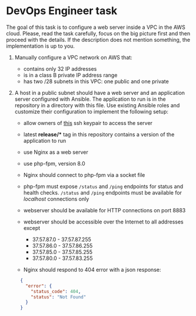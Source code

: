 # DevOps Engineer task

The goal of this task is to configure a web server inside a VPC in the AWS cloud.
Please, read the task carefully, focus on the big picture first and then proceed with the details. If the description does not mention something, the implementation is up to you.

1. Manually configure a VPC network on AWS that:
    - contains only 32 IP addresses
    - is in a class B private IP address range
    - has two /28 subnets in this VPC: one public and one private

2. A host in a public subnet should have a web server and an application server configured with Ansible. The application to run is in the repository in a directory with this file. Use existing Ansible roles and customize their configuration to implement the following setup:

    - allow owners of [this](./devops-test-task.pub) ssh keypair to access the server
    - latest __release/*__ tag in this repository contains a version of the application to run
    - use Nginx as a web server
    - use php-fpm, version 8.0
    - Nginx should connect to php-fpm via a socket file
    - php-fpm must expose `/status` and `/ping` endpoints for status and health checks. `/status` and `/ping` endpoints must be available for _localhost_ connections only
    - webserver should be available for HTTP connections on port 8883
    - webserver should be accessible over the Internet to all addresses except
      - 37.57.87.0 - 37.57.87.255
      - 37.57.86.0 - 37.57.86.255
      - 37.57.85.0 - 37.57.85.255
      - 37.57.80.0 - 37.57.83.255  

    - Nginx should respond to 404 error with a json response:

    ```json
      {
        "error": {
          "status_code": 404,
          "status": "Not Found"
        }
      }
    ```
